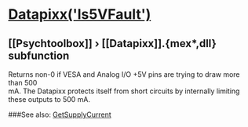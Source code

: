 # [Datapixx('Is5VFault')](Datapixx-Is5VFault) 
## [[Psychtoolbox]] &#8250; [[Datapixx]].{mex*,dll} subfunction


Returns non-0 if VESA and Analog I/O +5V pins are trying to draw more than 500  
mA. The Datapixx protects itself from short circuits by internally limiting  
these outputs to 500 mA.  
  


###See also:
[GetSupplyCurrent](Datapixx-GetSupplyCurrent)
